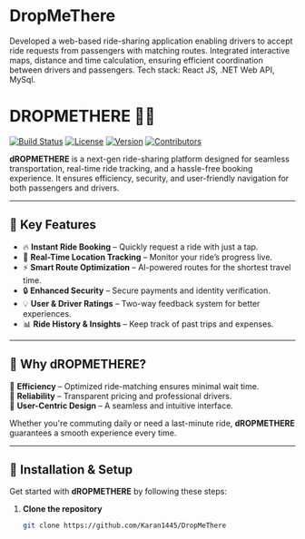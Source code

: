 # DropMeThere
Developed a web-based ride-sharing application enabling drivers to accept ride requests from passengers with matching routes. Integrated interactive maps, distance and time calculation, ensuring efficient coordination between drivers and passengers. Tech stack: React JS, .NET Web API, MySql.

# DROPMETHERE 🚗✨

[![Build Status](https://img.shields.io/badge/build-passing-brightgreen)](https://github.com/yourusername/dROPMETHERE)
[![License](https://img.shields.io/badge/license-MIT-blue)](LICENSE)
[![Version](https://img.shields.io/badge/version-1.0.0-blue)]()
[![Contributors](https://img.shields.io/github/contributors/yourusername/dROPMETHERE)]()

**dROPMETHERE** is a next-gen ride-sharing platform designed for seamless transportation, real-time ride tracking, and a hassle-free booking experience. It ensures efficiency, security, and user-friendly navigation for both passengers and drivers.

---

## 🚀 Key Features

- 🔥 **Instant Ride Booking** – Quickly request a ride with just a tap.
- 📍 **Real-Time Location Tracking** – Monitor your ride’s progress live.
- ⚡ **Smart Route Optimization** – AI-powered routes for the shortest travel time.
- 🔒 **Enhanced Security** – Secure payments and identity verification.
- 💡 **User & Driver Ratings** – Two-way feedback system for better experiences.
- 📊 **Ride History & Insights** – Keep track of past trips and expenses.

---

## 🎯 Why dROPMETHERE?

🔹 **Efficiency** – Optimized ride-matching ensures minimal wait time.  
🔹 **Reliability** – Transparent pricing and professional drivers.  
🔹 **User-Centric Design** – A seamless and intuitive interface.  

Whether you're commuting daily or need a last-minute ride, **dROPMETHERE** guarantees a smooth experience every time.

---

## 🔧 Installation & Setup

Get started with **dROPMETHERE** by following these steps:

1. **Clone the repository**  
   ```sh
   git clone https://github.com/Karan1445/DropMeThere

